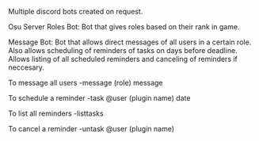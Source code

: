 Multiple discord bots created on request.

Osu Server Roles Bot:
  Bot that gives roles based on their rank in game.
  
Message Bot:
  Bot that allows direct messages of all users in a certain role. Also allows scheduling of reminders of tasks on days before deadline. Allows listing of all scheduled reminders and canceling of reminders if neccesary.

  To message all users
  -message (role) message

  To schedule a reminder
  -task @user (plugin name) date

  To list all reminders
  -listtasks

  To cancel a reminder
  -untask @user (plugin name)
